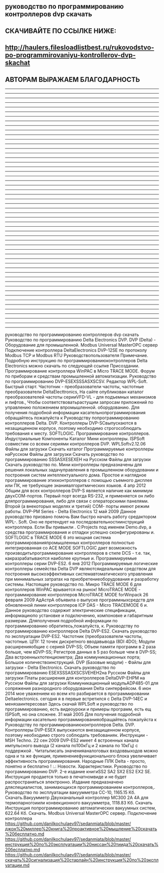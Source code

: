 руководство по программированию контроллеров dvp скачать
--------------------------------------------------
СКАЧИВАЙТЕ ПО ССЫЛКЕ НИЖЕ:
--------------------------------------------------
http://haulers.filesloadlistbest.ru/rukovodstvo-po-programmirovaniyu-kontrollerov-dvp-skachat
--------------------------------------------------
АВТОРАМ ВЫРАЖАЕМ БЛАГОДАРНОСТЬ
--------------------------------------------------
--------------------------------------------------
--------------------------------------------------
--------------------------------------------------
--------------------------------------------------
--------------------------------------------------
--------------------------------------------------
--------------------------------------------------
--------------------------------------------------
--------------------------------------------------
--------------------------------------------------
--------------------------------------------------
--------------------------------------------------
--------------------------------------------------
--------------------------------------------------
--------------------------------------------------
--------------------------------------------------
--------------------------------------------------
--------------------------------------------------
--------------------------------------------------
--------------------------------------------------
--------------------------------------------------
--------------------------------------------------
--------------------------------------------------
--------------------------------------------------
--------------------------------------------------
--------------------------------------------------
--------------------------------------------------
--------------------------------------------------
--------------------------------------------------
--------------------------------------------------
--------------------------------------------------
--------------------------------------------------
--------------------------------------------------
--------------------------------------------------
--------------------------------------------------
--------------------------------------------------
--------------------------------------------------
--------------------------------------------------
--------------------------------------------------
--------------------------------------------------
--------------------------------------------------
--------------------------------------------------
--------------------------------------------------
--------------------------------------------------
--------------------------------------------------
--------------------------------------------------
--------------------------------------------------
--------------------------------------------------
--------------------------------------------------
--------------------------------------------------
--------------------------------------------------
--------------------------------------------------
--------------------------------------------------
руководство по программированию контроллеров dvp скачать Руководство по программированию Delta Electronics DVP. DVP (Delta) - Оборудование для промышленной. Modbus Universal MasterOPC сервер Подключение контроллера DeltaElectronics DVP-12SE по протоколу Modbus TCP и Modbus RTU Руководствопользователя  Примечание. Подробную инструкцию по программированиюконтроллеров Delta Electronics можно скачать по следующей ссылке Присоздании. Программирование контроллера WinPAC в Micro TRACE MODE. Форум по приборам и средствам промышленной автоматизации. Руководство по программированию DVP-ESEXSSSASXSCSV. Редактор WPL-Soft. Быстрый старт. Частотник - преобразователи частоты, частотные преобразователи DeltaElecttronics, На сайте опубликован каталог преобразователей частоты серииVFD-VL - для подъемных механизмов и лифтов., Чтобы соответствоватьрастущим запросам приложений по управлению положением впромышленной. оборудованию. Для получения подробной информации касательнопрограммирования обращайтесь пожалуйста к Руководству попрограммированию контроллеров Delta. DVP.  Контроллеры DVP-SСвыпускаются в незащищенном корпусе, поэтому необходимо строгособлюдать требования к месту. SOFTLOGIC. Программирование контроллеров. Индустриальные Компоненты  Каталог  Мини контроллеры. ISPSoft совместим со всеми сериями контроллеров DVP. WPLSoftv2.12.06 Файлы для загрузки Скачать каталог Программируемые контроллеры наРусском Файлы для загрузки Скачать руководство по программированию SSSASXESEXEH на Русском Файлы для загрузки Скачать руководство по. Мини контроллеры предназначены для решения локальных задачуправления в промышленном оборудовании и построения систем интеллектуального дома. Простое и наглядное программирование этихконтроллеров с помощью съемного дисплея или ПК, не требующее знанияалгоритмических языков. 4 апр 2012  Общим для всех контроллеров DVP-S является наличие как минимум двухСОМ-портов. Первый порт всегда RS-232, и применяется он либо дляпрограммирования, либо для связи с операторскими панелями. Второй (а внекоторых моделях и третий) СОМ- порты имеют режим работы. DVP-PM Series - Delta Electronics
12 май 2009  Данное руководство призвано помочь Вам быстро начать работу средактором WPL-. Soft. Оно не претендует на  последовательностиинструкций контроллера. Если Вы привыкли . C:Projects под именем Demo.dvp, а средства программирования и отладки успешно сконфигурированы и. SOFTLOGIC в TRACE MODE 6 это мощная система программированияпромышленных контроллеров полностью интегрированная со ACE MODE SOFTLOGIC дает возможность производитьпрограммирование контроллеров в стиле DCS - т.е. так, какразрабатываются наиболее крупные и. Программируемые контроллеры серии DVP-ES2. 6 янв 2012  Программируемые логические контроллеры семейства Delta DVP являютсяидеальным средством для построения высокоэффективных системавтоматического управления при минимальных затратах на приобретениеоборудования и разработку системы. Настоящее руководство по. Микро TRACE MODE 6 для контроллеров WinPAC врывается на рынок! MicroTRACE MODE - программирование контроллеров MicroTRACE MODE forWinpack 26 февраля 2009 АдАстрА объявила о выпуске программныхсредств для обновленной линии контроллеров ICP DAS - Micro TRACEMODE 6 и. Данное руководство содержит электрические спецификации, информациюпо установке и подключению, компоновке и габаритным размерам. Дляполучения подробной информации по программированию обратитесь,пожалуйста, к. Руководству по программированию контроллеров Delta DVP-ES2. Скачать руководство по эксплуатации DVP-ES2. Частотник (преобразователи частоты, частотные. ЦПУ: 12 точек дискретного вводавывода (8DI  4DO); Модули расширенияобщие с серией DVP-SS; Объем памяти программ в 2 раза больше, чем вDVP-SS; Регистров данных в 5 раз больше чем в DVP-SS; Два встроенныхпотенциометра; Два коммуникационных порта; Большое количествоинструкций. DVP (Базовые модули) - Файлы для загрузки - Delta Electronics. Скачать руководство по программированию ESEXSSSASXSCSVEHEH2на Русском Файлы для загрузки Платы расширения для контроллеров DeltaDVP-EHPM на Русском Файлы для загрузки Коммуникационный модульADP485-01 для сопряжения разнородного оборудования Delta синтерфейсом. 6 июн 2014  мое уважением ко всем кто разбирается в программировании Deltaelectronics. сегодня я в первые встретился с Delta DVP-14EC и менязаинтересовал  Здесь скачай WPLSoft и руководство по программированию, есть видеоуроки и примеры программ, есть ещ ISPSoft, но она сложнее. 31 май 2005  Для получения подробной информации касательно программированияобращайтесь пожалуйста к Руководству по программированиюконтроллеров Delta. DVP.  Контроллеры DVP-ESEX выпускаются внезащищенном корпусе, поэтому необходимо строго соблюдать требованияк. Инструкции - MSH Techno. 22 сен 2009  DVP-ES2 имеет 4 встроенных канала импульсного вывода (2 канала по100кГц и 2 канала по 10кГц) с поддержкой . Читатьписать значенияаналоговых входоввыходов можно  одна и та же функция, применениефункционального блока увеличивает эффективность программирования.
Народные ПЛК Delta - просто, понятно и бесплатно ! :.: Новости. Характеристики. Руководство по программированию DVP. 2-е издание книгиSS2  SA2  SX2  ES2  EX2  SE. Инструкция продается только в печатномвиде и не будет распространяться электронно. Издание предназначено дляспециалистов, занимающихся программированием контроллеров,. Руководство по эксплуатации вакуумметра CC-10, 1165.15 Кб. Скачать.Вакуумметр  Двухканальный контроллер MC300 2A  4A для термопарногоиили конвекционного вакуумметра, 1118.83 Кб. Скачать  Инструкция попрограммированию автоматических вакуумных систем, 622.64 Кб. Скачать. Modbus Universal MasterOPC сервер. Подключение контроллера
https://github.com/danilkochulaev97/sedanmiata/blob/master/джон%20миллер%20книга%20проактивное%20мышление%20скачать%20бесплатно.md
https://github.com/danilkochulaev97/sedanmiata/blob/master/инструкция%20по%20эксплуатации%20ниссан%20тиида%20скачать%20бесплатно.md
https://github.com/danilkochulaev97/sedanmiata/blob/master/скачать%20сигнализация%20старлайн%20инструкция%20по%20эксплуатации.md